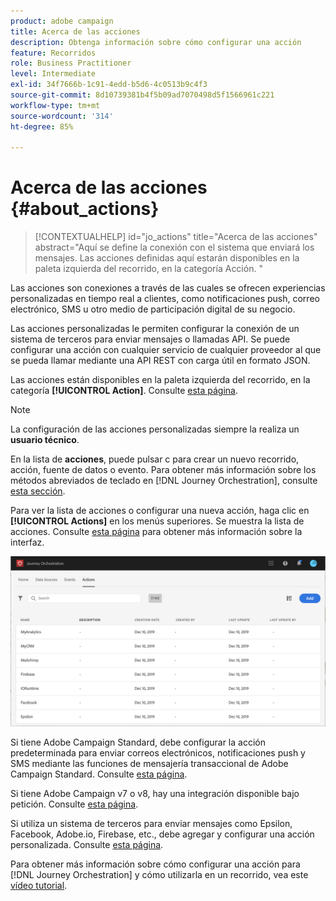 ```yaml
---
product: adobe campaign
title: Acerca de las acciones
description: Obtenga información sobre cómo configurar una acción
feature: Recorridos
role: Business Practitioner
level: Intermediate
exl-id: 34f7666b-1c91-4edd-b5d6-4c0513b9c4f3
source-git-commit: 8d10739381b4f5b09ad7070498d5f1566961c221
workflow-type: tm+mt
source-wordcount: '314'
ht-degree: 85%

---
```


# Acerca de las acciones {#about_actions}

>[!CONTEXTUALHELP]
>id="jo_actions"
>title="Acerca de las acciones"
>abstract="Aquí se define la conexión con el sistema que enviará los mensajes. Las acciones definidas aquí estarán disponibles en la paleta izquierda del recorrido, en la categoría Acción. "

Las acciones son conexiones a través de las cuales se ofrecen experiencias personalizadas en tiempo real a clientes, como notificaciones push, correo electrónico, SMS u otro medio de participación digital de su negocio.

Las acciones personalizadas le permiten configurar la conexión de un sistema de terceros para enviar mensajes o llamadas API. Se puede configurar una acción con cualquier servicio de cualquier proveedor al que se pueda llamar mediante una API REST con carga útil en formato JSON.

Las acciones están disponibles en la paleta izquierda del recorrido, en la categoría **[!UICONTROL Action]**. Consulte [esta página](../building-journeys/about-action-activities.md).

>[!NOTE]
>
>La configuración de las acciones personalizadas siempre la realiza un **usuario técnico**.

En la lista de **acciones**, puede pulsar c para crear un nuevo recorrido, acción, fuente de datos o evento. Para obtener más información sobre los métodos abreviados de teclado en [!DNL Journey Orchestration], consulte [esta sección](../about/user-interface.md#section_ksq_zr1_ffb).

Para ver la lista de acciones o configurar una nueva acción, haga clic en **[!UICONTROL Actions]** en los menús superiores. Se muestra la lista de acciones. Consulte [esta página](../about/user-interface.md) para obtener más información sobre la interfaz.

![](../assets/custom1.png)

Si tiene Adobe Campaign Standard, debe configurar la acción predeterminada para enviar correos electrónicos, notificaciones push y SMS mediante las funciones de mensajería transaccional de Adobe Campaign Standard. Consulte [esta página](../action/working-with-adobe-campaign.md).

Si tiene Adobe Campaign v7 o v8, hay una integración disponible bajo petición. Consulte [esta página](../action/acc-action.md).

Si utiliza un sistema de terceros para enviar mensajes como Epsilon, Facebook, Adobe.io, Firebase, etc., debe agregar y configurar una acción personalizada. Consulte [esta página](../action/about-custom-action-configuration.md).

Para obtener más información sobre cómo configurar una acción para [!DNL Journey Orchestration] y cómo utilizarla en un recorrido, vea este [vídeo tutorial](https://docs.adobe.com/content/help/es-ES/journey-orchestration-learn/tutorials/configure-actions.html).
